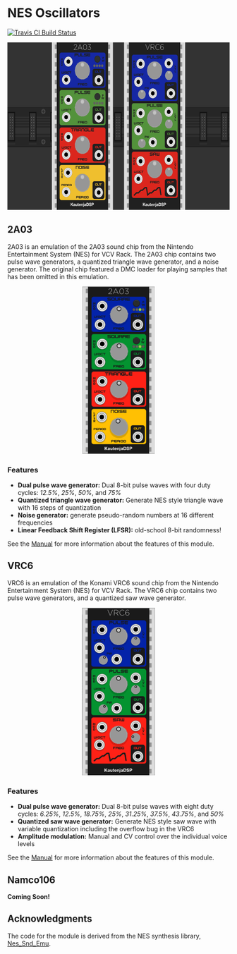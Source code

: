 # NES Oscillators

[![Travis CI Build Status][BuildStatus]][BuildServer]

[BuildStatus]:  https://travis-ci.com/Kautenja/2A03.svg?branch=master
[BuildServer]:  https://travis-ci.com/Kautenja/2A03

<p align="center">
<img alt="Plugin" src="img/Plugin.png" height="380px">
</p>

## 2A03

2A03 is an emulation of the 2A03 sound chip from the Nintendo Entertainment
System (NES) for VCV Rack. The 2A03 chip contains two pulse wave generators,
a quantized triangle wave generator, and a noise generator. The original chip
featured a DMC loader for playing samples that has been omitted in this
emulation.

<p align="center">
<img alt="2A03" src="img/2A03.png" height="380px">
</p>

### Features

-   **Dual pulse wave generator:** Dual 8-bit pulse waves with four duty
    cycles: _12.5%_, _25%_, _50%_, and _75%_
-   **Quantized triangle wave generator:** Generate NES style triangle wave
    with 16 steps of quantization
-   **Noise generator:** generate pseudo-random numbers at 16 different
    frequencies
-   **Linear Feedback Shift Register (LFSR):** old-school 8-bit randomness!

See the [Manual](https://kautenja.github.io/modules/2A03/manual.pdf) for more
information about the features of this module.

## VRC6

VRC6 is an emulation of the Konami VRC6 sound chip from the Nintendo
Entertainment System (NES) for VCV Rack. The VRC6 chip contains two pulse
wave generators, and a quantized saw wave generator.

<p align="center">
<img alt="VRC6" src="img/VRC6.png" height="380px">
</p>

### Features

-   **Dual pulse wave generator:** Dual 8-bit pulse waves with eight duty
    cycles: _6.25\%_, _12.5\%_, _18.75\%_, _25\%_, _31.25\%_, _37.5\%_,
    _43.75\%_, and _50\%_
-   **Quantized saw wave generator:** Generate NES style saw wave with variable
    quantization including the overflow bug in the VRC6
-   **Amplitude modulation:** Manual and CV control over the individual voice
    levels

See the [Manual](https://kautenja.github.io/modules/VRC6/manual.pdf) for more
information about the features of this module.

## Namco106

**Coming Soon!**

<!-- <p align="center">
<img alt="Namco106" src="img/Namco106.png" height="380px">
</p> -->

<!-- ### Features -->

<!-- - -->

<!-- See the [Manual](https://kautenja.github.io/modules/Namco106/manual.pdf) for more
information about the features of this module. -->

## Acknowledgments

The code for the module is derived from the NES synthesis library,
[Nes_Snd_Emu](https://github.com/jamesathey/Nes_Snd_Emu).
